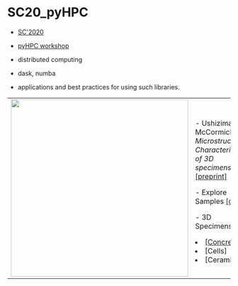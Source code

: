 # SC20_pyHPC

-	[SC'2020](https://sc20.supercomputing.org/attend/schedule/)
- [pyHPC workshop](https://sc20.supercomputing.org/presentation/?id=wksp150&sess=sess111)

- distributed computing
- dask, numba
- applications and best practices for using such libraries.


<table border="0">
 <tr>
    <td><img src="https://github.com/dani-lbnl/SC20_pyHPC/tree/master/img/sc20_logo.png" width="400">
    </td>
    <td>
     <p>
      - Ushizima, McCormick, <i> Microstructural Characterization of 3D specimens </i> <a href="https://github.com/dani-lbnl/SC20_pyHPC/blob/master/SC20preprint.pdf">[preprint]</a> <p>
      - Explore Samples <a href="https://github.com/dani-lbnl/SC20_pyHPC/tree/master/code">[code]</a> <p>
      - 3D Specimens: <p>
        <li> <a href="https://zenodo.org/record/3890837#.Xue18WpKiA1">[Concrete]</a> 
        <li> [Cells]<a href=""></a>
        <li> [Ceramics]<a href=""></a>
      </td>
 </tr>
</table>
